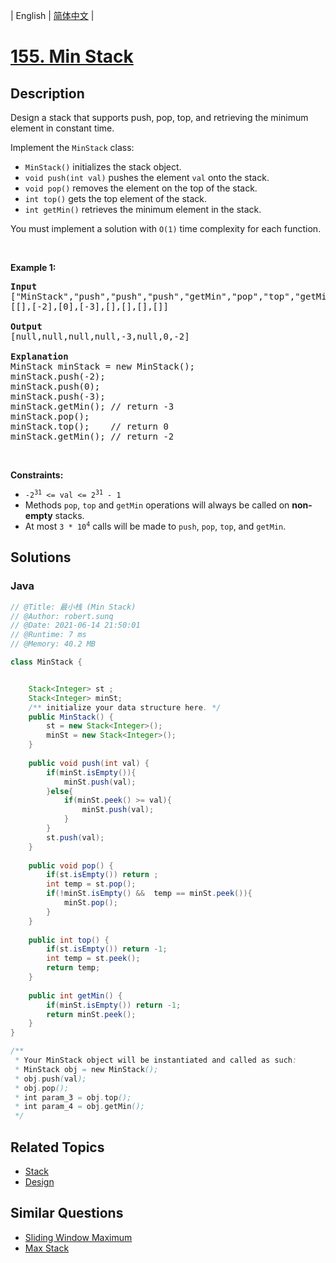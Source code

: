 
| English | [简体中文](README.md) |

# [155. Min Stack](https://leetcode.cn//problems/min-stack/)

## Description

<p>Design a stack that supports push, pop, top, and retrieving the minimum element in constant time.</p>

<p>Implement the <code>MinStack</code> class:</p>

<ul>
	<li><code>MinStack()</code> initializes the stack object.</li>
	<li><code>void push(int val)</code> pushes the element <code>val</code> onto the stack.</li>
	<li><code>void pop()</code> removes the element on the top of the stack.</li>
	<li><code>int top()</code> gets the top element of the stack.</li>
	<li><code>int getMin()</code> retrieves the minimum element in the stack.</li>
</ul>

<p>You must implement a solution with <code>O(1)</code> time complexity for each function.</p>

<p>&nbsp;</p>
<p><strong class="example">Example 1:</strong></p>

<pre>
<strong>Input</strong>
[&quot;MinStack&quot;,&quot;push&quot;,&quot;push&quot;,&quot;push&quot;,&quot;getMin&quot;,&quot;pop&quot;,&quot;top&quot;,&quot;getMin&quot;]
[[],[-2],[0],[-3],[],[],[],[]]

<strong>Output</strong>
[null,null,null,null,-3,null,0,-2]

<strong>Explanation</strong>
MinStack minStack = new MinStack();
minStack.push(-2);
minStack.push(0);
minStack.push(-3);
minStack.getMin(); // return -3
minStack.pop();
minStack.top();    // return 0
minStack.getMin(); // return -2
</pre>

<p>&nbsp;</p>
<p><strong>Constraints:</strong></p>

<ul>
	<li><code>-2<sup>31</sup> &lt;= val &lt;= 2<sup>31</sup> - 1</code></li>
	<li>Methods <code>pop</code>, <code>top</code> and <code>getMin</code> operations will always be called on <strong>non-empty</strong> stacks.</li>
	<li>At most <code>3 * 10<sup>4</sup></code> calls will be made to <code>push</code>, <code>pop</code>, <code>top</code>, and <code>getMin</code>.</li>
</ul>


## Solutions


### Java

```Java
// @Title: 最小栈 (Min Stack)
// @Author: robert.sunq
// @Date: 2021-06-14 21:50:01
// @Runtime: 7 ms
// @Memory: 40.2 MB

class MinStack {


    Stack<Integer> st ;
    Stack<Integer> minSt;
    /** initialize your data structure here. */
    public MinStack() {
        st = new Stack<Integer>();
        minSt = new Stack<Integer>();
    }
    
    public void push(int val) {
        if(minSt.isEmpty()){
            minSt.push(val);
        }else{
            if(minSt.peek() >= val){
                minSt.push(val);
            }
        }
        st.push(val);
    }
    
    public void pop() {
        if(st.isEmpty()) return ;
        int temp = st.pop();
        if(!minSt.isEmpty() &&  temp == minSt.peek()){
            minSt.pop();
        }
    }
    
    public int top() {
        if(st.isEmpty()) return -1;
        int temp = st.peek();
        return temp;
    }
    
    public int getMin() {
        if(minSt.isEmpty()) return -1;
        return minSt.peek();
    }
}

/**
 * Your MinStack object will be instantiated and called as such:
 * MinStack obj = new MinStack();
 * obj.push(val);
 * obj.pop();
 * int param_3 = obj.top();
 * int param_4 = obj.getMin();
 */
```



## Related Topics

- [Stack](https://leetcode.cn//tag/stack)
- [Design](https://leetcode.cn//tag/design)

## Similar Questions

- [Sliding Window Maximum](../sliding-window-maximum/README_EN.md)
- [Max Stack](../max-stack/README_EN.md)
